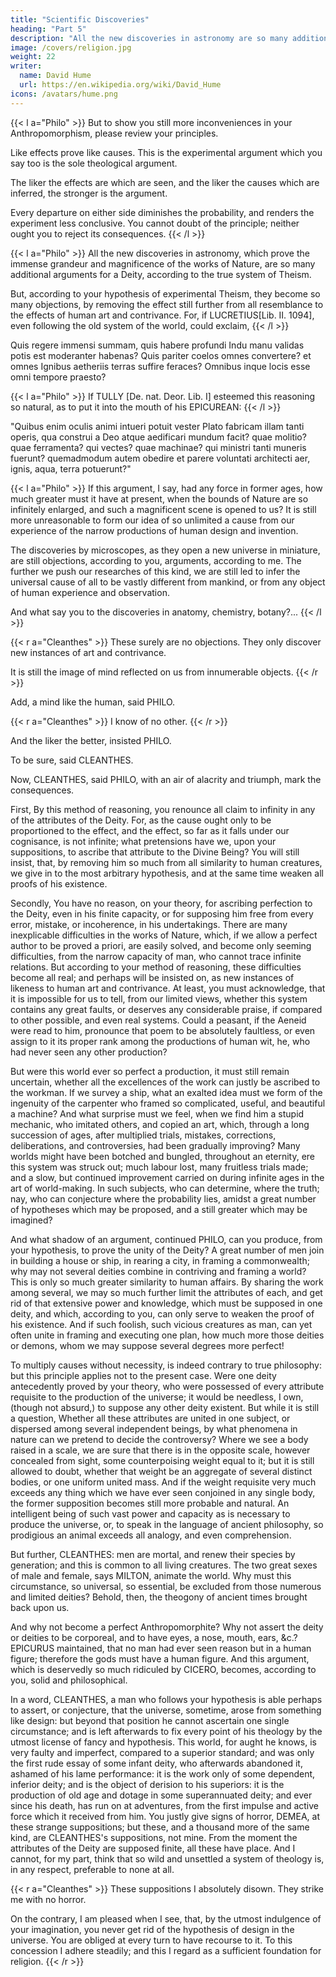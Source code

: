 ```yaml
---
title: "Scientific Discoveries"
heading: "Part 5"
description: "All the new discoveries in astronomy are so many additional arguments for a Deity"
image: /covers/religion.jpg
weight: 22
writer:
  name: David Hume
  url: https://en.wikipedia.org/wiki/David_Hume
icons: /avatars/hume.png
--- 
```



{{< l a="Philo" >}}
But to show you still more inconveniences in your Anthropomorphism, please review your principles.

Like effects prove like causes. This is the experimental argument which you say too is the sole theological argument. 

The liker the effects are which are seen, and the liker the causes which are inferred, the stronger is the argument. 

Every departure on either side diminishes the probability, and renders the experiment less conclusive. You cannot doubt of the principle; neither ought you to reject its consequences.
{{< /l >}}


{{< l a="Philo" >}}
All the new discoveries in astronomy, which prove the immense grandeur and magnificence of the works of Nature, are so many additional arguments for a Deity, according to the true system of Theism.

But, according to your hypothesis of experimental Theism, they become so many objections, by removing the effect still further from all resemblance to the effects of human art and contrivance. For, if LUCRETIUS[Lib. II. 1094], even following the old system of the world, could exclaim,
{{< /l >}}


Quis regere immensi summam, quis habere profundi
Indu manu validas potis est moderanter habenas?
Quis pariter coelos omnes convertere? et omnes
Ignibus aetheriis terras suffire feraces?
Omnibus inque locis esse omni tempore praesto?


{{< l a="Philo" >}}
If TULLY [De. nat. Deor. Lib. I] esteemed this reasoning so natural, as to put it into the mouth of his EPICUREAN:
{{< /l >}}


"Quibus enim oculis animi intueri potuit vester Plato fabricam illam tanti operis, qua construi a Deo atque aedificari mundum facit? quae molitio? quae ferramenta? qui vectes? quae machinae? qui ministri tanti muneris fuerunt? quemadmodum autem obedire et parere voluntati architecti aer, ignis, aqua, terra potuerunt?"

{{< l a="Philo" >}}
If this argument, I say, had any force in former ages, how much greater must it have at present, when the bounds of Nature are so infinitely enlarged, and such a magnificent scene is opened to us? It is still more unreasonable to form our idea of so unlimited a cause from our experience of the narrow productions of human design and invention.

The discoveries by microscopes, as they open a new universe in miniature, are still objections, according to you, arguments, according to me. The further we push our researches of this kind, we are still led to infer the universal cause of all to be vastly different from mankind, or from any object of human experience and observation.

And what say you to the discoveries in anatomy, chemistry, botany?... 
{{< /l >}}


{{< r a="Cleanthes" >}}
These surely are no objections. They only discover new instances of art and contrivance.

It is still the image of mind reflected on us from innumerable objects.
{{< /r >}}

Add, a mind like the human, said PHILO. 


{{< r a="Cleanthes" >}}
I know of no other.
{{< /r >}}

And the liker the better, insisted PHILO. 

To be sure, said CLEANTHES.

Now, CLEANTHES, said PHILO, with an air of alacrity and triumph, mark the consequences. 

First, By this method of reasoning, you renounce all claim to infinity in any of the attributes of the Deity. For, as the cause ought only to be proportioned to the effect, and the effect, so far as it falls under our cognisance, is not infinite; what pretensions have we, upon your suppositions, to ascribe that attribute to the Divine Being? You will still insist, that, by removing him so much from all similarity to human creatures, we give in to the most arbitrary hypothesis, and at the same time weaken all proofs of his existence.

Secondly, You have no reason, on your theory, for ascribing perfection to the Deity, even in his finite capacity, or for supposing him free from every error, mistake, or incoherence, in his undertakings. There are many inexplicable difficulties in the works of Nature, which, if we allow a perfect author to be proved a priori, are easily solved, and become only seeming difficulties, from the narrow capacity of man, who cannot trace infinite relations. But according to your method of reasoning, these difficulties become all real; and perhaps will be insisted on, as new instances of likeness to human art and contrivance. At least, you must acknowledge, that it is impossible for us to tell, from our limited views, whether this system contains any great faults, or deserves any considerable praise, if compared to other possible, and even real systems. Could a peasant, if the Aeneid were read to him, pronounce that poem to be absolutely faultless, or even assign to it its proper rank among the productions of human wit, he, who had never seen any other production?

But were this world ever so perfect a production, it must still remain uncertain, whether all the excellences of the work can justly be ascribed to the workman. If we survey a ship, what an exalted idea must we form of the ingenuity of the carpenter who framed so complicated, useful, and beautiful a machine? And what surprise must we feel, when we find him a stupid mechanic, who imitated others, and copied an art, which, through a long succession of ages, after multiplied trials, mistakes, corrections, deliberations, and controversies, had been gradually improving? Many worlds might have been botched and bungled, throughout an eternity, ere this system was struck out; much labour lost, many fruitless trials made; and a slow, but continued improvement carried on during infinite ages in the art of world-making. In such subjects, who can determine, where the truth; nay, who can conjecture where the probability lies, amidst a great number of hypotheses which may be proposed, and a still greater which may be imagined?

And what shadow of an argument, continued PHILO, can you produce, from your hypothesis, to prove the unity of the Deity? A great number of men join in building a house or ship, in rearing a city, in framing a commonwealth; why may not several deities combine in contriving and framing a world? This is only so much greater similarity to human affairs. By sharing the work among several, we may so much further limit the attributes of each, and get rid of that extensive power and knowledge, which must be supposed in one deity, and which, according to you, can only serve to weaken the proof of his existence. And if such foolish, such vicious creatures as man, can yet often unite in framing and executing one plan, how much more those deities or demons, whom we may suppose several degrees more perfect!

To multiply causes without necessity, is indeed contrary to true philosophy: but this principle applies not to the present case. Were one deity antecedently proved by your theory, who were possessed of every attribute requisite to the production of the universe; it would be needless, I own, (though not absurd,) to suppose any other deity existent. But while it is still a question, Whether all these attributes are united in one subject, or dispersed among several independent beings, by what phenomena in nature can we pretend to decide the controversy? Where we see a body raised in a scale, we are sure that there is in the opposite scale, however concealed from sight, some counterpoising weight equal to it; but it is still allowed to doubt, whether that weight be an aggregate of several distinct bodies, or one uniform united mass. And if the weight requisite very much exceeds any thing which we have ever seen conjoined in any single body, the former supposition becomes still more probable and natural. An intelligent being of such vast power and capacity as is necessary to produce the universe, or, to speak in the language of ancient philosophy, so prodigious an animal exceeds all analogy, and even comprehension.

But further, CLEANTHES: men are mortal, and renew their species by generation; and this is common to all living creatures. The two great sexes of male and female, says MILTON, animate the world. Why must this circumstance, so universal, so essential, be excluded from those numerous and limited deities? Behold, then, the theogony of ancient times brought back upon us.

And why not become a perfect Anthropomorphite? Why not assert the deity or deities to be corporeal, and to have eyes, a nose, mouth, ears, &c.? EPICURUS maintained, that no man had ever seen reason but in a human figure; therefore the gods must have a human figure. And this argument, which is deservedly so much ridiculed by CICERO, becomes, according to you, solid and philosophical.

In a word, CLEANTHES, a man who follows your hypothesis is able perhaps to assert, or conjecture, that the universe, sometime, arose from something like design: but beyond that position he cannot ascertain one single circumstance; and is left afterwards to fix every point of his theology by the utmost license of fancy and hypothesis. This world, for aught he knows, is very faulty and imperfect, compared to a superior standard; and was only the first rude essay of some infant deity, who afterwards abandoned it, ashamed of his lame performance: it is the work only of some dependent, inferior deity; and is the object of derision to his superiors: it is the production of old age and dotage in some superannuated deity; and ever since his death, has run on at adventures, from the first impulse and active force which it received from him. You justly give signs of horror, DEMEA, at these strange suppositions; but these, and a thousand more of the same kind, are CLEANTHES's suppositions, not mine. From the moment the attributes of the Deity are supposed finite, all these have place. And I cannot, for my part, think that so wild and unsettled a system of theology is, in any respect, preferable to none at all.

{{< r a="Cleanthes" >}}
These suppositions I absolutely disown. They strike me with no horror.

On the contrary, I am pleased when I see, that, by the utmost indulgence of your imagination, you never get rid of the hypothesis of design in the universe. You are obliged at every turn to have recourse to it. To this concession I adhere steadily; and this I regard as a sufficient foundation for religion.
{{< /r >}}